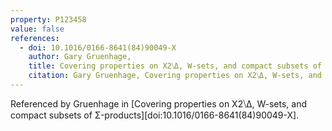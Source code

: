 ```yaml
---
property: P123458
value: false
references:
  - doi: 10.1016/0166-8641(84)90049-X
    author: Gary Gruenhage,
    title: Covering properties on X2⧹Δ, W-sets, and compact subsets of Σ-products
    citation: Gary Gruenhage, Covering properties on X2⧹Δ, W-sets, and compact subsets of Σ-products, Topology and its Applications, Volume 17, Issue 3, 1984, Pages 287-304, ISSN 0166-8641, http://dx.doi.org/10.1016/0166-8641(84)90049-X.
---
```


Referenced by Gruenhage in [Covering properties on X2⧹Δ, W-sets, and compact subsets of Σ-products][doi:10.1016/0166-8641(84)90049-X].
